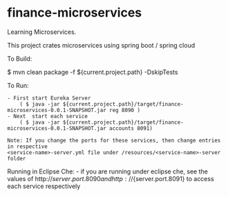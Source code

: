 # finance-microservices
Learning Microservices. 

This project crates microservices using spring boot / spring cloud

To Build:

$ mvn clean package -f ${current.project.path} -DskipTests

To Run:

    - First start Eureka Server 
        ( $ java -jar ${current.project.path}/target/finance-microservices-0.0.1-SNAPSHOT.jar reg 8090 )
    - Next  start each service  
        ( $ java -jar ${current.project.path}/target/finance-microservices-0.0.1-SNAPSHOT.jar accounts 8091)
    
    Note: If you change the ports for these services, then change entries in respective 
    <service-name>-server.yml file under /resources/<service-name>-server folder
    
Running in Eclipse Che:
    - if you are running under eclipse che, see the values of http://${server.port.8090} and http://${server.port.8091} to access each service respectively    
